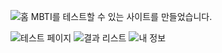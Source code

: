 ![홈](https://github.com/user-attachments/assets/c317e1ab-de07-4dfb-824b-e3219fd4bb1c)
MBTI를 테스트할 수 있는 사이트를 만들었습니다.

![테스트 페이지](https://github.com/user-attachments/assets/25c458f5-efa8-48dc-9f37-3103c40d7966)
![결과 리스트](https://github.com/user-attachments/assets/8a113104-49d5-4862-a4e8-4c661c53f630)
![내 정보](https://github.com/user-attachments/assets/b81016c0-7a20-40cf-ba7f-855d3bc2ff02)
